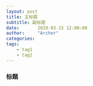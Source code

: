 ```yaml
---
layout: post
title: 主标题
subtitle: 副标题
date:       2020-03-15 12:00:00
author:     "Archer"
categories: 
tags:
    - tag1
    - tag2
---
```


### 标题
